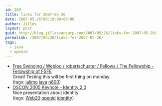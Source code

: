 ```yaml
---
id: 289
title: links for 2007-05-26
date: 2007-05-26T09:19:09+00:00
author: Jilles
layout: post
guid: http://blog.jillesvangurp.com/2007/05/26/links-for-2007-05-26/
permalink: /2007/05/26/links-for-2007-05-26/
tags:
  - java
  - openid
---
```

<ul class="delicious">
	<li>
		<div class="delicious-link"><a href="http://www.fsfe.org/en/fellows/robertschuster/weblog/free_swinging">Free Swinging / Weblog / robertschuster / Fellows / The Fellowship - Fellowship of FSFE</a></div>
		<div class="delicious-extended">Great! Testing this will be first thing on monday.</div>
		<div class="delicious-tags">(tags: <a href="http://del.icio.us/jillesvangurp/jalimo">jalimo</a> <a href="http://del.icio.us/jillesvangurp/java">java</a> <a href="http://del.icio.us/jillesvangurp/n800">n800</a>)</div>
	</li>
	<li>
		<div class="delicious-link"><a href="http://identity20.com/media/OSCON2005/">OSCON 2005 Keynote - Identity 2.0</a></div>
		<div class="delicious-extended">Nice presentation about identity</div>
		<div class="delicious-tags">(tags: <a href="http://del.icio.us/jillesvangurp/Web20">Web20</a> <a href="http://del.icio.us/jillesvangurp/openid">openid</a> <a href="http://del.icio.us/jillesvangurp/identity">identity</a>)</div>
	</li>
</ul>
